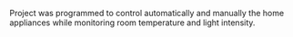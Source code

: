 Project was programmed to control automatically and manually the home appliances while monitoring room temperature and light intensity.